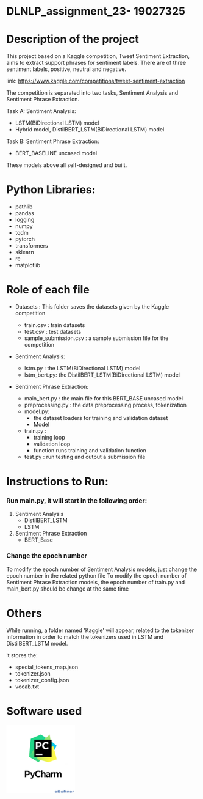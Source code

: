 # DLNLP_assignment_23- 19027325

# Description of the project
This project based on a Kaggle competition, Tweet Sentiment Extraction, aims to extract support phrases for sentiment 
labels. There are of three sentiment labels, positive, neutral and negative.

link: https://www.kaggle.com/competitions/tweet-sentiment-extraction

The competition is separated into two tasks, Sentiment Analysis and Sentiment Phrase Extraction.

Task A: Sentiment Analysis: 

  - LSTM(BiDirectional LSTM) model 
  - Hybrid model, DistilBERT_LSTM(BiDirectional LSTM) model

Task B: Sentiment Phrase Extraction:

  - BERT_BASELINE uncased model

These models above all self-designed and built.

# Python Libraries:
- pathlib
- pandas
- logging
- numpy
- tqdm
- pytorch
- transformers
- sklearn
- re
- matplotlib


# Role of each file

  - Datasets : This folder saves the datasets given by the Kaggle competition
    - train.csv : train datasets
    - test.csv : test datasets
    - sample_submission.csv : a sample submission file for the competition


  - Sentiment Analysis:
    - lstm.py : the LSTM(BiDirectional LSTM) model
    - lstm_bert.py: the DistilBERT_LSTM(BiDirectional LSTM) model

  - Sentiment Phrase Extraction:
    - main_bert.py : the main file for this BERT_BASE uncased model
    - preprocessing.py : the data preprocessing process, tokenization
    - model.py: 
      - the dataset loaders for training and validation dataset
      - Model
    - train.py :
      - training loop
      - validation loop
      - function runs training and validation function
    - test.py : run testing and output a submission file

# Instructions to Run:
### Run main.py, it will start in the following order:
1. Sentiment Analysis
    - DistilBERT_LSTM
    - LSTM
2. Sentiment Phrase Extraction
    - BERT_Base
### Change the epoch number
To modify the epoch number of Sentiment Analysis models, just change the epoch number in the related python file
To modify the epoch number of Sentiment Phrase Extraction models, the epoch number of train.py and main_bert.py should be change at the same time




# Others
While running, a folder named 'Kaggle' will appear, related to the tokenizer information in order to match the tokenizers
used in LSTM and DistilBERT_LSTM model.

it stores the:
- special_tokens_map.json
- tokenizer.json
- tokenizer_config.json
- vocab.txt

# Software used
<img src="https://github.com/mujiexu2/DLNLP_assignment_23/blob/main/pycharm.png" width="180" height="180">
